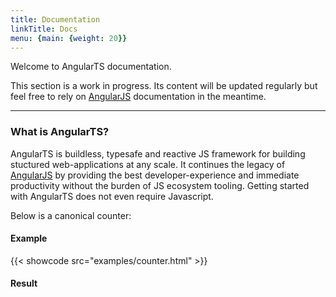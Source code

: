```yaml
---
title: Documentation
linkTitle: Docs
menu: {main: {weight: 20}}
---
```


Welcome to AngularTS documentation. 

This section is a work in progress. Its content will be updated regularly but feel free to rely on [AngularJS](https://docs.angularjs.org/guide) 
documentation in the meantime. 

-------

### What is AngularTS?

AngularTS is buildless, typesafe and reactive JS framework for building stuctured web-applications at any scale. It continues the legacy
of [AngularJS](https://angularjs.org/) by providing the best developer-experience and immediate productivity without 
the burden of JS ecosystem tooling. Getting started with AngularTS does not even require Javascript.

Below is a canonical counter:

#### Example 
{{< showcode src="examples/counter.html" >}}

#### Result 
<div ng-app> 
    <div ng-include="'/angular.ts/examples/counter.html'"></div>
</div>
